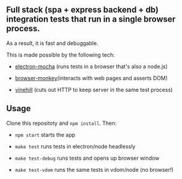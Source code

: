 Full stack (spa + express backend + db) integration tests that run in a single browser process.
--------

As a result, it is fast and debuggable.

This is made possible by the following tech:

- [electron-mocha](https://github.com/jprichardson/electron-mocha) (runs tests in a browser that's also a node.js)

- [browser-monkey](https://github.com/featurist/browser-monkey)(interacts with web pages and asserts DOM)

- [vinehill](https://github.com/featurist/vinehill) (cuts out HTTP to keep server in the same test process)

Usage
--------

Clone this repositoty and `npm install`. Then:

- `npm start` starts the app

- `make test` runs tests in electron/node headlessly

- `make test-debug` runs tests and opens up browser window

- `make test-vdom` runs the same tests in vdom/node (no browser!)

